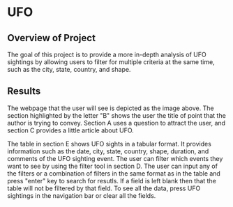 # UFO

## Overview of Project

The goal of this project is to provide a more in-depth analysis of UFO sightings by allowing users to filter for multiple criteria at the same time, such as the city, state, country, and shape.

## Results

The webpage that the user will see is depicted as the image above. The section highlighted by the letter "B" shows the user the title of point that the author is trying to convey. Section A uses a question to attract the user, and section C provides a little article about UFO.

The table in section E shows UFO sights in a tabular format. It provides information such as the date, city, state, country, shape, duration, and comments of the UFO sighting event. The user can filter which events they want to see by using the filter tool in section D. The user can input any of the filters or a combination of filters in the same format as in the table and press "enter" key to search for resutls. If a field is left blank then that the table will not be filtered by that field. To see all the data, press UFO sightings in the navigation bar or clear all the fields. 

